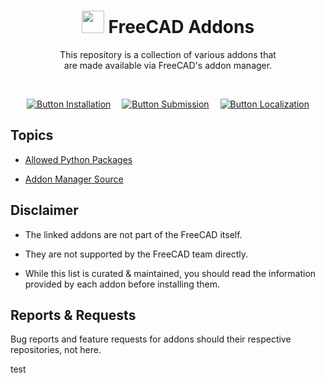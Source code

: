 
<div align = center >

# <img height = '36' src = './icons/AddonManager.svg' /> FreeCAD Addons

This repository is a collection of various addons that  
are made available via FreeCAD's addon manager.

<br/>

[![Button Installation]][Installation]  
[![Button Submission]][Submission]  
[![Button Localization]][Localization]

</div>


## Topics

-   [Allowed Python Packages]

-   [Addon Manager Source]


## Disclaimer

* The linked addons are not part of the FreeCAD itself.

* They are not supported by the FreeCAD team directly.

* While this list is curated & maintained, you should read the information provided by each addon before installing them.

## Reports & Requests

Bug reports and feature requests for addons should their respective repositories, not here.

<!----------------------------------------------------------------------------->

[Button Installation]: https://img.shields.io/badge/Installation-d45558?style=for-the-badge&logoColor=white&logo=actix
[Button Localization]: https://img.shields.io/badge/Localization-ffaa00?style=for-the-badge&logoColor=white&logo=googletranslate
[Button Submission]: https://img.shields.io/badge/Submission-3b8ad9?style=for-the-badge&logoColor=white&logo=testcafe

[Addon Manager Source]: https://github.com/FreeCAD/AddonManager


[Allowed Python Packages]: ./Documentation/Allowed-Python-Packages.md
[Installation]: ./Documentation/Installation/README.md
[Localization]: ./Documentation/Localization.md
[Submission]: ./Documentation/Submission.md

[Logo]: ./icons/AddonManager.svg

test
